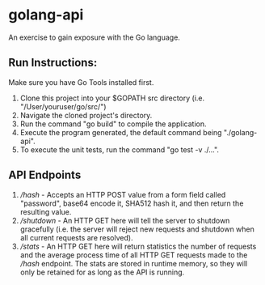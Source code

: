 # golang-api
An exercise to gain exposure with the Go language.

## Run Instructions:
Make sure you have Go Tools installed first. 
1. Clone this project into your $GOPATH src directory (i.e. "/User/youruser/go/src/")
2. Navigate the cloned project's directory.
3. Run the command "go build" to compile the application.
4. Execute the program generated, the default command being "./golang-api".
5. To execute the unit tests, run the command "go test -v ./...".

## API Endpoints
1. */hash* - Accepts an HTTP POST value from a form field called "password", base64 encode it, SHA512 hash it, and then return the resulting value.
2. */shutdown* - An HTTP GET here will tell the server to shutdown gracefully (i.e. the server will reject new requests and shutdown when all current requests are resolved).
3. */stats* - An HTTP GET here will return statistics the number of requests and the average process time of all HTTP GET requests made to the */hash* endpoint. The stats are stored in runtime memory, so they will only be retained for as long as the API is running.
